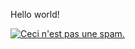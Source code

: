 ---
---

Hello world!

[![Ceci n'est pas une spam.](https://upload.wikimedia.org/wikipedia/en/b/b9/MagrittePipe.jpg)](./spam.html "Ceci n'est pas une spam.")
